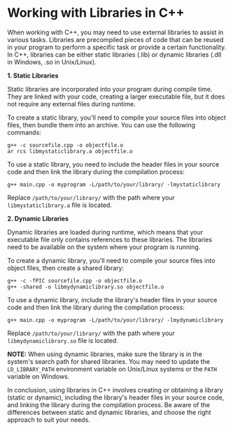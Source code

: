 # Working with Libraries in C++

When working with C++, you may need to use external libraries to assist in various tasks. Libraries are precompiled pieces of code that can be reused in your program to perform a specific task or provide a certain functionality. In C++, libraries can be either static libraries (.lib) or dynamic libraries (.dll in Windows, .so in Unix/Linux).

**1. Static Libraries**

Static libraries are incorporated into your program during compile time. They are linked with your code, creating a larger executable file, but it does not require any external files during runtime.

To create a static library, you'll need to compile your source files into object files, then bundle them into an archive. You can use the following commands:

```
g++ -c sourcefile.cpp -o objectfile.o
ar rcs libmystaticlibrary.a objectfile.o
```

To use a static library, you need to include the header files in your source code and then link the library during the compilation process:

```
g++ main.cpp -o myprogram -L/path/to/your/library/ -lmystaticlibrary
```

Replace `/path/to/your/library/` with the path where your `libmystaticlibrary.a` file is located.

**2. Dynamic Libraries**

Dynamic libraries are loaded during runtime, which means that your executable file only contains references to these libraries. The libraries need to be available on the system where your program is running.

To create a dynamic library, you'll need to compile your source files into object files, then create a shared library:

```
g++ -c -fPIC sourcefile.cpp -o objectfile.o
g++ -shared -o libmydynamiclibrary.so objectfile.o
```

To use a dynamic library, include the library's header files in your source code and then link the library during the compilation process:

```
g++ main.cpp -o myprogram -L/path/to/your/library/ -lmydynamiclibrary
```

Replace `/path/to/your/library/` with the path where your `libmydynamiclibrary.so` file is located.

**NOTE:** When using dynamic libraries, make sure the library is in the system's search path for shared libraries. You may need to update the `LD_LIBRARY_PATH` environment variable on Unix/Linux systems or the `PATH` variable on Windows.

In conclusion, using libraries in C++ involves creating or obtaining a library (static or dynamic), including the library's header files in your source code, and linking the library during the compilation process. Be aware of the differences between static and dynamic libraries, and choose the right approach to suit your needs.